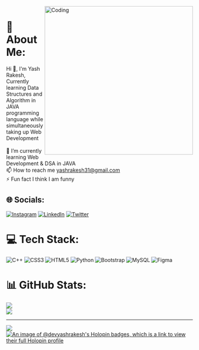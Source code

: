 <img align="right" alt="Coding" width="400" src="https://camo.githubusercontent.com/cae12fddd9d6982901d82580bdf321d81fb299141098ca1c2d4891870827bf17/68747470733a2f2f6d69726f2e6d656469756d2e636f6d2f6d61782f313336302f302a37513379765349765f7430696f4a2d5a2e676966">

# 💫 About Me:
Hi 👋, I'm Yash Rakesh, Currently learning Data Structures and Algorithm in JAVA programming language while simultaneously taking up Web Development<br><br>🌱 I’m currently learning Web Development & DSA in JAVA<br>📫 How to reach me yashrakesh31@gmail.com<br>⚡ Fun fact I think I am funny


## 🌐 Socials:
[![Instagram](https://img.shields.io/badge/Instagram-%23E4405F.svg?logo=Instagram&logoColor=white)](https://instagram.com/_yash.rakesh_) [![LinkedIn](https://img.shields.io/badge/LinkedIn-%230077B5.svg?logo=linkedin&logoColor=white)](https://linkedin.com/in/yash-rakesh) [![Twitter](https://img.shields.io/badge/Twitter-%231DA1F2.svg?logo=Twitter&logoColor=white)](https://twitter.com/YashRakesh13) 

# 💻 Tech Stack:
![C++](https://img.shields.io/badge/c++-%2300599C.svg?style=for-the-badge&logo=c%2B%2B&logoColor=white) ![CSS3](https://img.shields.io/badge/css3-%231572B6.svg?style=for-the-badge&logo=css3&logoColor=white) ![HTML5](https://img.shields.io/badge/html5-%23E34F26.svg?style=for-the-badge&logo=html5&logoColor=white) ![Python](https://img.shields.io/badge/python-3670A0?style=for-the-badge&logo=python&logoColor=ffdd54) ![Bootstrap](https://img.shields.io/badge/bootstrap-%23563D7C.svg?style=for-the-badge&logo=bootstrap&logoColor=white) ![MySQL](https://img.shields.io/badge/mysql-%2300f.svg?style=for-the-badge&logo=mysql&logoColor=white) 	![Figma](https://img.shields.io/badge/figma-%23F24E1E.svg?style=for-the-badge&logo=figma&logoColor=white)
# 📊 GitHub Stats:
![](https://github-readme-streak-stats.herokuapp.com/?user=dev-yashrakesh&theme=blue-green&hide_border=false)<br/>
![](https://github-readme-stats.vercel.app/api/top-langs/?username=dev-yashrakesh&theme=blue-green&hide_border=false&include_all_commits=true&count_private=true&layout=compact)



---
[![](https://visitcount.itsvg.in/api?id=dev-yashrakesh&icon=0&color=0)](https://visitcount.itsvg.in)
[![An image of @devyashrakesh's Holopin badges, which is a link to view their full Holopin profile](https://holopin.me/devyashrakesh)](https://holopin.io/@devyashrakesh)

<!-- Proudly created with GPRM ( https://gprm.itsvg.in ) -->
